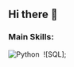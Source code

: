 ## Hi there 👋

<!--
**carloscesar96/carloscesar96** is a ✨ _special_ ✨ repository because its `README.md` (this file) appears on your GitHub profile.

Here are some ideas to get you started:

- 🔭 I’m currently working on ...
- 🌱 I’m currently learning ...
- 👯 I’m looking to collaborate on ...
- 🤔 I’m looking for help with ...
- 💬 Ask me about ...
- 📫 How to reach me: ...
- 😄 Pronouns: ...
- ⚡ Fun fact: ...
-->
### Main Skills:
![Python](https://www.google.com/imgres?q=python&imgurl=https%3A%2F%2Fi0.wp.com%2Fjunilearning.com%2Fwp-content%2Fuploads%2F2020%2F06%2Fpython-programming-language.webp%3Ffit%3D1920%252C1920%26ssl%3D1&imgrefurl=https%3A%2F%2Fjunilearning.com%2Fblog%2Fguide%2Fwhat-is-python-101-for-students%2F&docid=qRxpxiqPRXCuJM&tbnid=fPDSxZuCSjd-gM&vet=12ahUKEwj96sOOtceMAxW_SjABHf4UIKQQM3oECBYQAA..i&w=1920&h=1920&hcb=2&ved=2ahUKEwj96sOOtceMAxW_SjABHf4UIKQQM3oECBYQAA&labelColor=#FFFFFF)&nbsp;
![SQL];
